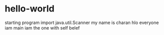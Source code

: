 # hello-world
starting program
import java.util.Scanner
my name is charan
hlo everyone 
iam main
iam the one with self belef
